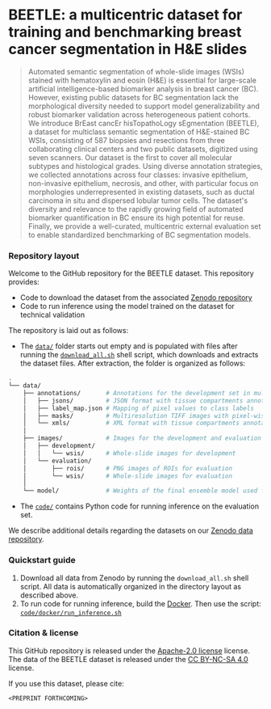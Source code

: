 # BEETLE: a multicentric dataset for training and benchmarking breast cancer segmentation in H&E slides

> Automated semantic segmentation of whole-slide images (WSIs) stained with hematoxylin and eosin (H&E) is essential for large-scale artificial intelligence-based biomarker analysis in breast cancer (BC). However, existing public datasets for BC segmentation lack the morphological diversity needed to support model generalizability and robust biomarker validation across heterogeneous patient cohorts. We introduce BrEast cancEr hisTopathoLogy sEgmentation (BEETLE), a dataset for multiclass semantic segmentation of H&E-stained BC WSIs, consisting of 587 biopsies and resections from three collaborating clinical centers and two public datasets, digitized using seven scanners. Our dataset is the first to cover all molecular subtypes and histological grades. Using diverse annotation strategies, we collected annotations across four classes: invasive epithelium, non-invasive epithelium, necrosis, and other, with particular focus on morphologies underrepresented in existing datasets, such as ductal carcinoma in situ and dispersed lobular tumor cells. The dataset's diversity and relevance to the rapidly growing field of automated biomarker quantification in BC ensure its high potential for reuse. Finally, we provide a well-curated, multicentric external evaluation set to enable standardized benchmarking of BC segmentation models.

### Repository layout

Welcome to the GitHub repository for the BEETLE dataset. This repository provides:

* Code to download the dataset from the associated [Zenodo repository](https://zenodo.org/records/16812932)
* Code to run inference using the model trained on the dataset for technical validation

The repository is laid out as follows:

* The [`data/`](data/) folder starts out empty and is populated with files after running the [`download_all.sh`](download_all.sh) shell script, which downloads and extracts the dataset files. After extraction, the folder is organized as follows:

```bash
.
└── data/
    ├── annotations/       # Annotations for the development set in multiple formats        
    │   ├── jsons/         # JSON format with tissue compartments annotated as polygons
    │   ├── label_map.json # Mapping of pixel values to class labels
    │   ├── masks/         # Multiresolution TIFF images with pixel-wise class labels
    │   └── xmls/          # XML format with tissue compartments annotated as polygons
    │
    ├── images/            # Images for the development and evaluation sets
    │   ├── development/
    │   │   └── wsis/      # Whole-slide images for development
    │   └── evaluation/
    │       ├── rois/      # PNG images of ROIs for evaluation
    │       └── wsis/      # Whole-slide images for evaluation
    │
    └── model/             # Weights of the final ensemble model used for technical validation
```

* The [`code/`](code/) contains Python code for running inference on the evaluation set.

We describe additional details regarding the datasets on our [Zenodo data repository](https://zenodo.org/records/16812932).

### Quickstart guide
1. Download all data from Zenodo by running the `download_all.sh` shell script. All data is automatically organized in the directory layout as described above.
2. To run code for running inference, build the [Docker](code/docker/Dockerfile). Then use the script: [`code/docker/run_inference.sh`](code/docker/run_inference.sh)

### Citation & license
This GitHub repository is released under the [Apache-2.0 license](LICENSE) license. The data of the BEETLE dataset is released under the [CC BY-NC-SA 4.0](https://creativecommons.org/licenses/by-nc-sa/4.0/) license.

If you use this dataset, please cite:
```
<PREPRINT FORTHCOMING>
```
